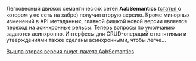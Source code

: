 <!--2025-10-31 13:51:43-->
<div class="yb">
  <div class="rss habr"><p>Легковесный движок семантических сетей&nbsp;<strong>AabSemantics</strong> (<a href="https://habr.com/ru/articles/826212/" rel="noopener noreferrer nofollow">статья </a>о котором уже есть на хабре) получил вторую версию. Кроме минорных изменений в API метаданных, главной фишкой новой версии является переход на асинхронные рельсы. Теперь вопросы по умолчанию задаются асинхронно. Интерфесы для CRUD-операций с понятиями и утверждениями также сделаны асинхронными, чтобы легче... <p class="titl"><a href="https://habr.com/ru/news/962164/?utm_source=habrahabr&utm_medium=rss&utm_campaign=962164">Вышла вторая версия nuget-пакета AabSemantics</a></p></div>
</div>
